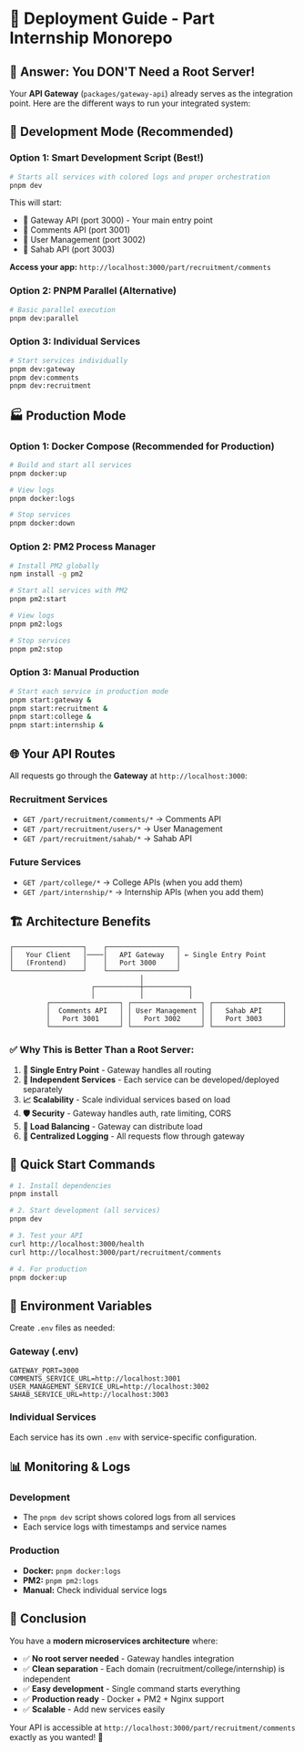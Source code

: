 # 🚀 Deployment Guide - Part Internship Monorepo

## 🎯 **Answer: You DON'T Need a Root Server!**

Your **API Gateway** (`packages/gateway-api`) already serves as the integration point. Here are the different ways to run your integrated system:

## 🔧 **Development Mode (Recommended)**

### Option 1: Smart Development Script (Best!)

```bash
# Starts all services with colored logs and proper orchestration
pnpm dev
```

This will start:

- 🚪 Gateway API (port 3000) - Your main entry point
- 💬 Comments API (port 3001)
- 👥 User Management (port 3002)
- 🏢 Sahab API (port 3003)

**Access your app:** `http://localhost:3000/part/recruitment/comments`

### Option 2: PNPM Parallel (Alternative)

```bash
# Basic parallel execution
pnpm dev:parallel
```

### Option 3: Individual Services

```bash
# Start services individually
pnpm dev:gateway
pnpm dev:comments
pnpm dev:recruitment
```

## 🏭 **Production Mode**

### Option 1: Docker Compose (Recommended for Production)

```bash
# Build and start all services
pnpm docker:up

# View logs
pnpm docker:logs

# Stop services
pnpm docker:down
```

### Option 2: PM2 Process Manager

```bash
# Install PM2 globally
npm install -g pm2

# Start all services with PM2
pnpm pm2:start

# View logs
pnpm pm2:logs

# Stop services
pnpm pm2:stop
```

### Option 3: Manual Production

```bash
# Start each service in production mode
pnpm start:gateway &
pnpm start:recruitment &
pnpm start:college &
pnpm start:internship &
```

## 🌐 **Your API Routes**

All requests go through the **Gateway** at `http://localhost:3000`:

### Recruitment Services

- `GET /part/recruitment/comments/*` → Comments API
- `GET /part/recruitment/users/*` → User Management
- `GET /part/recruitment/sahab/*` → Sahab API

### Future Services

- `GET /part/college/*` → College APIs (when you add them)
- `GET /part/internship/*` → Internship APIs (when you add them)

## 🏗️ **Architecture Benefits**

```
┌─────────────────┐    ┌─────────────────┐
│   Your Client   │────│   API Gateway   │ ← Single Entry Point
│   (Frontend)    │    │   Port 3000     │
└─────────────────┘    └─────────────────┘
                                │
                    ┌───────────┼───────────┐
                    │           │           │
         ┌─────────────────┐ ┌─────────────────┐ ┌─────────────────┐
         │  Comments API   │ │ User Management │ │   Sahab API     │
         │   Port 3001     │ │   Port 3002     │ │   Port 3003     │
         └─────────────────┘ └─────────────────┘ └─────────────────┘
```

### ✅ **Why This is Better Than a Root Server:**

1. **🎯 Single Entry Point** - Gateway handles all routing
2. **🔧 Independent Services** - Each service can be developed/deployed separately
3. **📈 Scalability** - Scale individual services based on load
4. **🛡️ Security** - Gateway handles auth, rate limiting, CORS
5. **🔄 Load Balancing** - Gateway can distribute load
6. **📝 Centralized Logging** - All requests flow through gateway

## 🚀 **Quick Start Commands**

```bash
# 1. Install dependencies
pnpm install

# 2. Start development (all services)
pnpm dev

# 3. Test your API
curl http://localhost:3000/health
curl http://localhost:3000/part/recruitment/comments

# 4. For production
pnpm docker:up
```

## 🔧 **Environment Variables**

Create `.env` files as needed:

### Gateway (.env)

```env
GATEWAY_PORT=3000
COMMENTS_SERVICE_URL=http://localhost:3001
USER_MANAGEMENT_SERVICE_URL=http://localhost:3002
SAHAB_SERVICE_URL=http://localhost:3003
```

### Individual Services

Each service has its own `.env` with service-specific configuration.

## 📊 **Monitoring & Logs**

### Development

- The `pnpm dev` script shows colored logs from all services
- Each service logs with timestamps and service names

### Production

- **Docker:** `pnpm docker:logs`
- **PM2:** `pnpm pm2:logs`
- **Manual:** Check individual service logs

## 🎉 **Conclusion**

You have a **modern microservices architecture** where:

- ✅ **No root server needed** - Gateway handles integration
- ✅ **Clean separation** - Each domain (recruitment/college/internship) is independent
- ✅ **Easy development** - Single command starts everything
- ✅ **Production ready** - Docker + PM2 + Nginx support
- ✅ **Scalable** - Add new services easily

Your API is accessible at `http://localhost:3000/part/recruitment/comments` exactly as you wanted! 🎯
